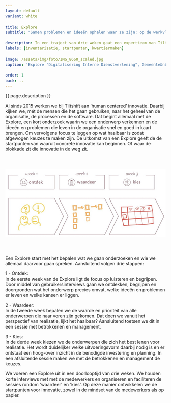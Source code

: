 ```yaml
---
layout: default
variant: white

title: Explore
subtitle: "Samen problemen en ideeën ophalen waar ze zijn: op de werkvloer, op straat, aan het bed."

description: In een traject van drie weken gaat een expertteam van Tiltshift, samen met uw eigen mensen, de organisatie in en halen we de problemen en ideeën op van de mensen uit de business.
labels: [inventarisatie, startpunten, kwartiermaken]

image: /assets/img/foto/IMG_8660_scaled.jpg
caption: 'Explore "Digitalisering Interne Dienstverlening", Gemeente&nbsp;Amsterdam'

order: 1
back: ..
---
```

{{ page.description }}

Al sinds 2015 werken we bij Tiltshift aan ‘human centered’ innovatie. Daarbij kijken we, mét de mensen die het gaan gebruiken, naar het geheel van de organisatie, de processen en de software. Dat begint allemaal met de Explore, een kort onderzoek waarin we een onderwerp verkennen en de ideeën en problemen die leven in de organisatie snel en goed in kaart brengen. Om vervolgens focus te leggen op wat haalbaar is zodat afgewogen keuzes te maken zijn. 
De uitkomst van een Explore geeft de de startpunten van waaruit concrete innovatie kan beginnen. Of waar de blokkade zit die innovatie in de weg zit.

<img style="margin: 40px 0; max-width: 100%" src="/assets/img/foto/ExploreMethode-canvas.jpg">

Een Explore start met het bepalen wat we gaan onderzoeken en wie we allemaal daarvoor gaan spreken. Aansluitend volgen drie stappen:

1 - Ontdek:<br>
In de eerste week van de Explore ligt de focus op luisteren en begrijpen. Door middel van gebruikersinterviews gaan we ontdekken, begrijpen en doorgronden wat het onderwerp precies omvat, welke ideeën en problemen er leven en welke kansen er liggen. 

2 - Waardeer:<br>
In de tweede week bepalen we de waarde en prioriteit van alle onderwerpen die naar voren zijn gekomen. Dat doen we vanuit het perspectief van realisatie, lijkt het haalbaar? Aansluitend toetsen we dit in een sessie met betrokkenen en management. 

3 - Kies:<br>
In de derde week kiezen we de onderwerpen die zich het best lenen voor realisatie. Het wordt duidelijker welke uitvoeringsvorm daarbij nodig is en er ontstaat een hoog-over inzicht in de benodigde investering en planning. In een afsluitende sessie maken we met de betrokkenen en management de keuzes. 

We voeren een Explore uit in een doorlooptijd van drie weken. We houden korte interviews met met de medewerkers en organiseren en faciliteren de sessies rondom 'waardeer' en 'kies'. Op deze manier ontwikkelen we de startpunten voor innovatie, zowel in de mindset van de medewerkers als op papier. 



